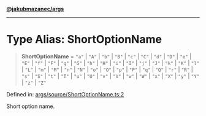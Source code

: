 [**@jakubmazanec/args**](../README.md)

---

# Type Alias: ShortOptionName

> **ShortOptionName** = `"a"` \| `"A"` \| `"b"` \| `"B"` \| `"c"` \| `"C"` \| `"d"` \| `"D"` \|
> `"e"` \| `"E"` \| `"f"` \| `"F"` \| `"g"` \| `"G"` \| `"h"` \| `"H"` \| `"i"` \| `"I"` \| `"j"` \|
> `"J"` \| `"k"` \| `"K"` \| `"l"` \| `"L"` \| `"m"` \| `"M"` \| `"n"` \| `"N"` \| `"o"` \| `"O"` \|
> `"p"` \| `"P"` \| `"q"` \| `"Q"` \| `"r"` \| `"R"` \| `"s"` \| `"S"` \| `"t"` \| `"T"` \| `"u"` \|
> `"U"` \| `"v"` \| `"V"` \| `"w"` \| `"W"` \| `"x"` \| `"X"` \| `"y"` \| `"Y"` \| `"z"` \| `"Z"`

Defined in:
[args/source/ShortOptionName.ts:2](https://github.com/jakubmazanec/tools/blob/5907d31a071e860d7db8b8a00f698d18fe23e18a/packages/args/source/ShortOptionName.ts#L2)

Short option name.
